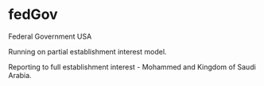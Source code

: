 # fedGov

Federal Government USA

Running on partial establishment interest model.  

Reporting to full establishment interest - Mohammed and Kingdom of Saudi Arabia.
